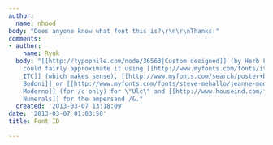 ```yaml
---
author:
  name: nhood
body: "Does anyone know what font this is?\r\n\r\nThanks!"
comments:
- author:
    name: Ryuk
  body: "[[http://typophile.com/node/36563|Custom designed]] (by Herb Lubalin himself?)\r\nYou
    could fairly approximate it using [[http://www.myfonts.com/fonts/itc/century|Century
    ITC]] (which makes sense), [[http://www.myfonts.com/search/poster+bodoni|Poster
    Bodoni]] or [[http://www.myfonts.com/fonts/steve-mehallo/jeanne-moderno|Jeanne
    Moderno]] (for /c only) for \"Ulc\" and [[http://www.houseind.com/fonts/worthenumerals|Worthe
    Numerals]] for the ampersand /&."
  created: '2013-03-07 13:18:09'
date: '2013-03-07 01:03:50'
title: Font ID

---
```

